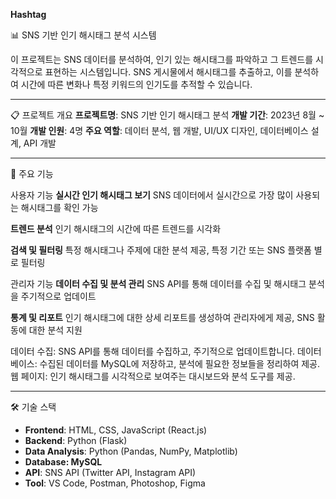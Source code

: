 **Hashtag**

📊 SNS 기반 인기 해시태그 분석 시스템

이 프로젝트는 SNS 데이터를 분석하여, 인기 있는 해시태그를 파악하고 그 트렌드를 시각적으로 표현하는 시스템입니다. SNS 게시물에서 해시태그를 추출하고, 이를 분석하여 시간에 따른 변화나 특정 키워드의 인기도를 추적할 수 있습니다.

---

📋 프로젝트 개요
**프로젝트명**: SNS 기반 인기 해시태그 분석
**개발 기간**: 2023년 8월 ~ 10월
**개발 인원**: 4명
**주요 역할**: 데이터 분석, 웹 개발, UI/UX 디자인, 데이터베이스 설계, API 개발

---

🚀 주요 기능

사용자 기능
**실시간 인기 해시태그 보기**
SNS 데이터에서 실시간으로 가장 많이 사용되는 해시태그를 확인 가능

**트렌드 분석**
인기 해시태그의 시간에 따른 트렌드를 시각화

**검색 및 필터링**
특정 해시태그나 주제에 대한 분석 제공, 특정 기간 또는 SNS 플랫폼 별로 필터링


관리자 기능
**데이터 수집 및 분석 관리**
SNS API를 통해 데이터를 수집 및 해시태그 분석을 주기적으로 업데이트

**통계 및 리포트**
인기 해시태그에 대한 상세 리포트를 생성하여 관리자에게 제공, SNS 활동에 대한 분석 지원

데이터 수집: SNS API를 통해 데이터를 수집하고, 주기적으로 업데이트합니다.
데이터베이스: 수집된 데이터를 MySQL에 저장하고, 분석에 필요한 정보들을 정리하여 제공.
웹 페이지: 인기 해시태그를 시각적으로 보여주는 대시보드와 분석 도구를 제공.


---

🛠️ 기술 스택
- **Frontend**: HTML, CSS, JavaScript (React.js)
- **Backend**: Python (Flask)
- **Data Analysis**: Python (Pandas, NumPy, Matplotlib)
- **Database: MySQL**
- **API**: SNS API (Twitter API, Instagram API)
- **Tool**: VS Code, Postman, Photoshop, Figma

